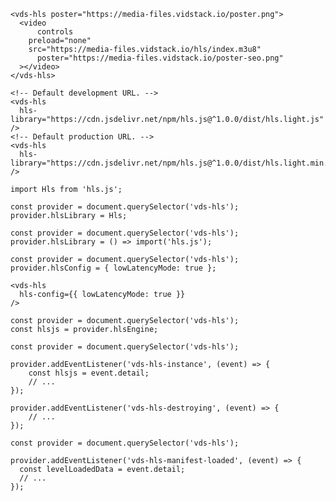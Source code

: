 <script>
import Docs from './_Docs.md';
</script>

<Docs>

```html:copy:slot=usage
<vds-hls poster="https://media-files.vidstack.io/poster.png">
  <video
	  controls
    preload="none"
  	src="https://media-files.vidstack.io/hls/index.m3u8"
	  poster="https://media-files.vidstack.io/poster-seo.png"
  ></video>
</vds-hls>
```

```html:slot=loading-hls
<!-- Default development URL. -->
<vds-hls
  hls-library="https://cdn.jsdelivr.net/npm/hls.js@^1.0.0/dist/hls.light.js"
/>
<!-- Default production URL. -->
<vds-hls
  hls-library="https://cdn.jsdelivr.net/npm/hls.js@^1.0.0/dist/hls.light.min.js"
/>
```

```js:slot=importing-hls{1,4}
import Hls from 'hls.js';

const provider = document.querySelector('vds-hls');
provider.hlsLibrary = Hls;
```

```js:slot=dynamically-import-hls{2}
const provider = document.querySelector('vds-hls');
provider.hlsLibrary = () => import('hls.js');
```

```js:slot=configuring-hls{2}
const provider = document.querySelector('vds-hls');
provider.hlsConfig = { lowLatencyMode: true };
```

```svelte:copy-highlight{2}
<vds-hls
  hls-config={{ lowLatencyMode: true }}
/>
```

```js:slot=hls-engine{2}
const provider = document.querySelector('vds-hls');
const hlsjs = provider.hlsEngine;
```

```js:slot=hls-engine-events{3-10}
const provider = document.querySelector('vds-hls');

provider.addEventListener('vds-hls-instance', (event) => {
	const hlsjs = event.detail;
	// ...
});

provider.addEventListener('vds-hls-destroying', (event) => {
	// ...
});
```

```js:slot=hls-events{3-6}
const provider = document.querySelector('vds-hls');

provider.addEventListener('vds-hls-manifest-loaded', (event) => {
  const levelLoadedData = event.detail;
  // ...
});
```

</Docs>
